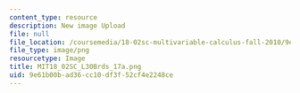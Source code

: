 ```yaml
---
content_type: resource
description: New image Upload
file: null
file_location: /coursemedia/18-02sc-multivariable-calculus-fall-2010/9e61b00bad36cc10df3f52cf4e2248ce_MIT18_02SC_L30Brds_17a.png
file_type: image/png
resourcetype: Image
title: MIT18_02SC_L30Brds_17a.png
uid: 9e61b00b-ad36-cc10-df3f-52cf4e2248ce
---
```

